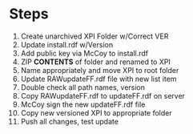 # Steps
1. Create unarchived XPI Folder w/Correct VER
2. Update install.rdf w/Version
3. Add public key via McCoy to install.rdf
4. ZIP **CONTENTS** of folder and renamed to XPI
5. Name appropriately and move XPI to root folder
6. Update RAWupdateFF.rdf file with new list item
7. Double check all path names, version
8. Copy RAWupdateFF.rdf to updateFF.rdf on server
9. McCoy sign the new updateFF.rdf file
10. Copy new versioned XPI to appropriate folder
11. Push all changes, test update